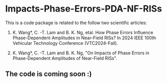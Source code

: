 # Impacts-Phase-Errors-PDA-NF-RISs

This is a code package is related to the follow two scientific articles:

1) K. Wang*, C. -T. Lam and B. K. Ng, etal. How Phase Errors Influence Phase-Dependent Amplitudes in Near-Field RISs? In 2024 IEEE 100th Vehicular Technology Conference (VTC2024-Fall).

2) K. Wang*, C. -T. Lam and B. K. Ng, "On Impacts of Phase Errors in Phase-Dependent Amplitudes of Near-Field RISs".

## The code is coming soon :)
